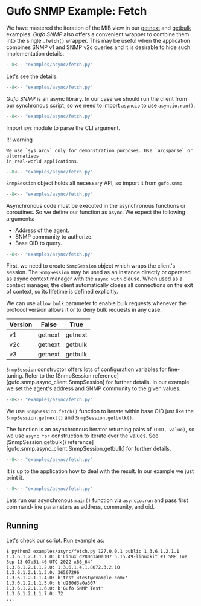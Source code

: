 # Gufo SNMP Example: Fetch

We have mastered the iteration of the MIB view
in our [getnext](getnext.md) and [getbulk](getbulk.md) examples.
*Gufo SNMP* also offers a convenient wrapper to combine
them into the single `.fetch()` wrapper. This may be useful
when the application combines SNMP v1 and SNMP v2c queries
and it is desirable to hide such implementation details.

``` py title="fetch.py" linenums="1"
--8<-- "examples/async/fetch.py"
```

Let's see the details.

``` py title="fetch.py" linenums="1" hl_lines="1"
--8<-- "examples/async/fetch.py"
```
*Gufo SNMP* is an async library. In our case
we should run the client from our synchronous script,
so we need to import `asyncio` to use `asyncio.run()`.

``` py title="fetch.py" linenums="1" hl_lines="2"
--8<-- "examples/async/fetch.py"
```
Import `sys` module to parse the CLI argument.

!!! warning

    We use `sys.argv` only for demonstration purposes. Use `argsparse` or alternatives
    in real-world applications.

``` py title="fetch.py" linenums="1" hl_lines="4"
--8<-- "examples/async/fetch.py"
```

`SnmpSession` object holds all necessary API, so import it from `gufo.snmp`.

``` py title="fetch.py" linenums="1" hl_lines="7"
--8<-- "examples/async/fetch.py"
```

Asynchronous code must be executed in the asynchronous functions or coroutines.
So we define our function as `async`. We expect the following arguments:

* Address of the agent.
* SNMP community to authorize.
* Base OID to query.

``` py title="fetch.py" linenums="1" hl_lines="8 9 10"
--8<-- "examples/async/fetch.py"
```

First, we need to create `SnmpSession` object which wraps the client's session.
The `SnmpSession` may be used as an instance directly or operated as async context manager
with the `async with` clause. When used as a context manager,
the client automatically closes all connections on the exit of context,
so its lifetime is defined explicitly.

We can use `allow_bulk` parameter to enable bulk requests whenever the protocol
version allows it or to deny bulk requests in any case.

| Version | False   | True    |
| ------- | ------- | ------- |
| v1      | getnext | getnext |
| v2c     | getnext | getbulk |
| v3      | getnext | getbulk |

`SnmpSession` constructor offers lots of configuration variables for fine-tuning. Refer to the 
[SnmpSession reference][gufo.snmp.async_client.SnmpSession]
for further details. In our example, we set the agent's address and SNMP community
to the given values.

``` py title="fetch.py" linenums="1" hl_lines="11"
--8<-- "examples/async/fetch.py"
```

We use `SnmpSession.fetch()` function to iterate within base OID just like the
`SnmpSession.getnext()` and `SnmpSession.getbulk()`.

The function is an asynchronous
iterator returning pairs of `(OID, value)`, so we use `async for` construction to iterate over the values.
See [SnmpSession.getbulk() reference][gufo.snmp.async_client.SnmpSession.getbulk]
for further details. 

``` py title="fetch.py" linenums="1" hl_lines="12"
--8<-- "examples/async/fetch.py"
```

It is up to the application how to deal with the result.
In our example we just print it.

``` py title="fetch.py" linenums="1" hl_lines="15"
--8<-- "examples/async/fetch.py"
```

Lets run our asynchronous `main()` function via `asyncio.run`
and pass first command-line parameters as address, community, and oid.

## Running

Let's check our script. Run example as:

```
$ python3 examples/async/fetch.py 127.0.0.1 public 1.3.6.1.2.1.1
1.3.6.1.2.1.1.1.0: b'Linux d280d3a0a307 5.15.49-linuxkit #1 SMP Tue Sep 13 07:51:46 UTC 2022 x86_64'
1.3.6.1.2.1.1.2.0: 1.3.6.1.4.1.8072.3.2.10
1.3.6.1.2.1.1.3.0: 36567296
1.3.6.1.2.1.1.4.0: b'test <test@example.com>'
1.3.6.1.2.1.1.5.0: b'd280d3a0a307'
1.3.6.1.2.1.1.6.0: b'Gufo SNMP Test'
1.3.6.1.2.1.1.7.0: 72
...
```
